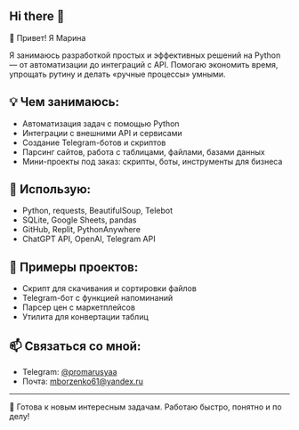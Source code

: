 ## Hi there 👋
👋 Привет! Я Марина

Я занимаюсь разработкой простых и эффективных решений на Python — от автоматизации до интеграций с API. Помогаю экономить время, упрощать рутину и делать «ручные процессы» умными.

## 💡 Чем занимаюсь:
- Автоматизация задач с помощью Python
- Интеграции с внешними API и сервисами
- Создание Telegram-ботов и скриптов
- Парсинг сайтов, работа с таблицами, файлами, базами данных
- Мини-проекты под заказ: скрипты, боты, инструменты для бизнеса

## 🧰 Использую:
- Python, requests, BeautifulSoup, Telebot
- SQLite, Google Sheets, pandas
- GitHub, Replit, PythonAnywhere
- ChatGPT API, OpenAI, Telegram API

## 💼 Примеры проектов:
- Скрипт для скачивания и сортировки файлов
- Telegram-бот с функцией напоминаний
- Парсер цен с маркетплейсов
- Утилита для конвертации таблиц

## 📫 Связаться со мной:
- Telegram: [@promarusyaa](https://t.me/promarusyaa)
- Почта: mborzenko61@yandex.ru

---

🎯 Готова к новым интересным задачам. Работаю быстро, понятно и по делу!


<!--
**marina-bots/marina-bots** is a ✨ _special_ ✨ repository because its `README.md` (this file) appears on your GitHub profile.

Here are some ideas to get you started:

- 🔭 I’m currently working on ...
- 🌱 I’m currently learning ...
- 👯 I’m looking to collaborate on ...
- 🤔 I’m looking for help with ...
- 💬 Ask me about ...
- 📫 How to reach me: ...
- 😄 Pronouns: ...
- ⚡ Fun fact: ...
-->
